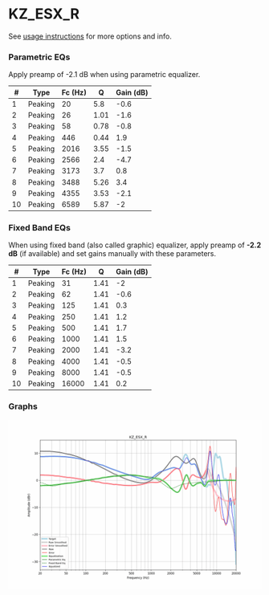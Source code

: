 # KZ_ESX_R
See [usage instructions](https://github.com/jaakkopasanen/AutoEq#usage) for more options and info.

### Parametric EQs
Apply preamp of -2.1 dB when using parametric equalizer.

|   # | Type    |   Fc (Hz) |    Q |   Gain (dB) |
|-----|---------|-----------|------|-------------|
|   1 | Peaking |        20 | 5.8  |        -0.6 |
|   2 | Peaking |        26 | 1.01 |        -1.6 |
|   3 | Peaking |        58 | 0.78 |        -0.8 |
|   4 | Peaking |       446 | 0.44 |         1.9 |
|   5 | Peaking |      2016 | 3.55 |        -1.5 |
|   6 | Peaking |      2566 | 2.4  |        -4.7 |
|   7 | Peaking |      3173 | 3.7  |         0.8 |
|   8 | Peaking |      3488 | 5.26 |         3.4 |
|   9 | Peaking |      4355 | 3.53 |        -2.1 |
|  10 | Peaking |      6589 | 5.87 |        -2   |

### Fixed Band EQs
When using fixed band (also called graphic) equalizer, apply preamp of **-2.2 dB** (if available) and set gains manually with these parameters.

|   # | Type    |   Fc (Hz) |    Q |   Gain (dB) |
|-----|---------|-----------|------|-------------|
|   1 | Peaking |        31 | 1.41 |        -2   |
|   2 | Peaking |        62 | 1.41 |        -0.6 |
|   3 | Peaking |       125 | 1.41 |         0.3 |
|   4 | Peaking |       250 | 1.41 |         1.2 |
|   5 | Peaking |       500 | 1.41 |         1.7 |
|   6 | Peaking |      1000 | 1.41 |         1.5 |
|   7 | Peaking |      2000 | 1.41 |        -3.2 |
|   8 | Peaking |      4000 | 1.41 |        -0.5 |
|   9 | Peaking |      8000 | 1.41 |        -0.5 |
|  10 | Peaking |     16000 | 1.41 |         0.2 |

### Graphs
![](./KZ_ESX_R.png)

